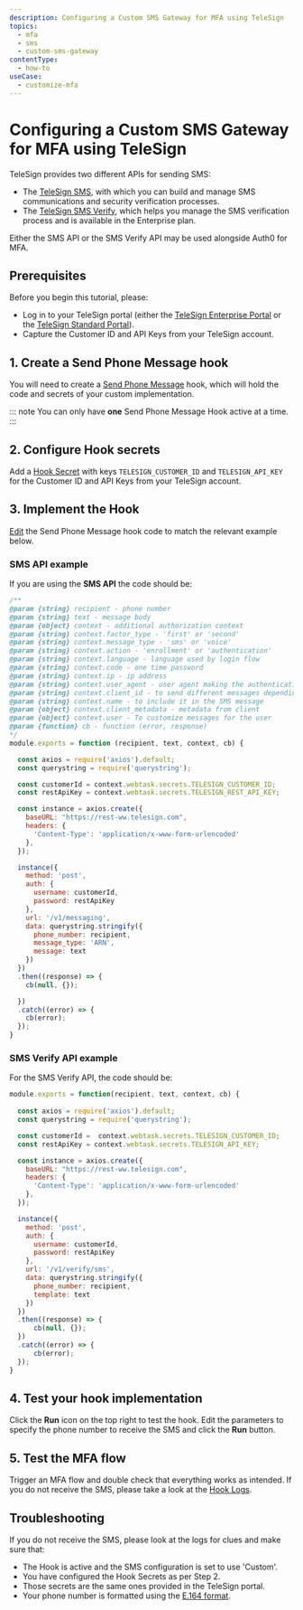 ```yaml
---
description: Configuring a Custom SMS Gateway for MFA using TeleSign
topics:
  - mfa
  - sms
  - custom-sms-gateway 
contentType:
  - how-to
useCase:
  - customize-mfa
---
```

# Configuring a Custom SMS Gateway for MFA using TeleSign

TeleSign provides two different APIs for sending SMS:

* The [TeleSign SMS](https://www.telesign.com/products/sms-api), with which you can build and manage SMS communications and security verification processes.
* The [TeleSign SMS Verify](https://www.telesign.com/products/sms-verify), which helps you manage the SMS verification process and is available in the Enterprise plan. 

Either the SMS API or the SMS Verify API may be used alongside Auth0 for MFA.

## Prerequisites

Before you begin this tutorial, please:

* Log in to your TeleSign portal (either the [TeleSign Enterprise Portal](https://teleportal.telesign.com) or the [TeleSign Standard Portal](https://portal.telesign.com/)).
* Capture the Customer ID and API Keys from your TeleSign account.

## 1. Create a Send Phone Message hook 

You will need to create a [Send Phone Message](/hooks/extensibility-points/send-phone-message) hook, which will hold the code and secrets of your custom implementation.

::: note
You can only have **one** Send Phone Message Hook active at a time.
:::

## 2. Configure Hook secrets

Add a [Hook Secret](/hooks/secrets/create) with keys `TELESIGN_CUSTOMER_ID` and `TELESIGN_API_KEY` for the Customer ID and API Keys from your TeleSign account.

## 3. Implement the Hook 

[Edit](/hooks/update) the Send Phone Message hook code to match the relevant example below.

### SMS API example

If you are using the **SMS API** the code should be:

```js
/**
@param {string} recipient - phone number
@param {string} text - message body
@param {object} context - additional authorization context
@param {string} context.factor_type - 'first' or 'second'
@param {string} context.message_type - 'sms' or 'voice'
@param {string} context.action - 'enrollment' or 'authentication'
@param {string} context.language - language used by login flow
@param {string} context.code - one time password
@param {string} context.ip - ip address
@param {string} context.user_agent - user agent making the authentication request
@param {string} context.client_id - to send different messages depending on the client id
@param {string} context.name - to include it in the SMS message
@param {object} context.client_metadata - metadata from client
@param {object} context.user - To customize messages for the user
@param {function} cb - function (error, response)
*/
module.exports = function (recipient, text, context, cb) {

  const axios = require('axios').default;
  const querystring = require('querystring');

  const customerId = context.webtask.secrets.TELESIGN_CUSTOMER_ID;
  const restApiKey = context.webtask.secrets.TELESIGN_REST_API_KEY;

  const instance = axios.create({
    baseURL: "https://rest-ww.telesign.com",
    headers: {
      'Content-Type': 'application/x-www-form-urlencoded'
    },
  });

  instance({
    method: 'post',
    auth: {
      username: customerId,
      password: restApiKey
    },
    url: '/v1/messaging',
    data: querystring.stringify({
      phone_number: recipient,
      message_type: 'ARN',
      message: text
    })
  })
  .then((response) => {
    cb(null, {});

  })
  .catch((error) => {
    cb(error);
  });
}
```

### SMS Verify API example

For the SMS Verify API, the code should be:

```js
module.exports = function(recipient, text, context, cb) {
  
  const axios = require('axios').default;
  const querystring = require('querystring');

  const customerId =  context.webtask.secrets.TELESIGN_CUSTOMER_ID;
  const restApiKey = context.webtask.secrets.TELESIGN_API_KEY;

  const instance = axios.create({
    baseURL: "https://rest-ww.telesign.com",
    headers: {
      'Content-Type': 'application/x-www-form-urlencoded'
    },
  });

  instance({
    method: 'post',
    auth: {
      username: customerId,
      password: restApiKey
    },
    url: '/v1/verify/sms',
    data: querystring.stringify({
      phone_number: recipient,
      template: text
    })
  })
  .then((response) => {
      cb(null, {});
  })
  .catch((error) => {
      cb(error);
  });
}
```

## 4. Test your hook implementation

Click the **Run** icon on the top right to test the hook. Edit the parameters to specify the phone number to receive the SMS and click the **Run** button.

## 5. Test the MFA flow

Trigger an MFA flow and double check that everything works as intended. If you do not receive the SMS, please take a look at the [Hook Logs](/hooks/view-logs).

## Troubleshooting

If you do not receive the SMS, please look at the logs for clues and make sure that:

- The Hook is active and the SMS configuration is set to use 'Custom'.
- You have configured the Hook Secrets as per Step 2.
- Those secrets are the same ones provided in the TeleSign portal.
- Your phone number is formatted using the [E.164 format](https://en.wikipedia.org/wiki/E.164).
